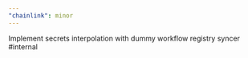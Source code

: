 ```yaml
---
"chainlink": minor
---
```


Implement secrets interpolation with dummy workflow registry syncer #internal
